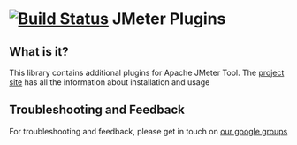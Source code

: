 [![Build Status](https://travis-ci.org/undera/jmeter-plugins.png?branch=master)](https://travis-ci.org/undera/jmeter-plugins)
JMeter Plugins
=============================

What is it?
-----------
This library contains additional plugins for Apache JMeter Tool.
The [project site](http://jmeter-plugins.org/) has all the information about installation and usage

Troubleshooting and Feedback
---------------------------------------------------------
For troubleshooting and feedback, please get in touch on [our google groups]( http://groups.google.com/group/jmeter-plugins)

